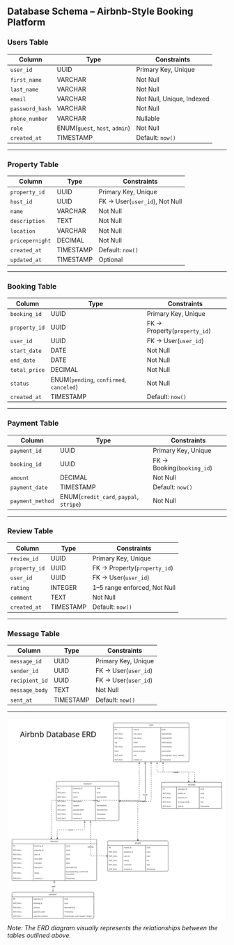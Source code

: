 ## Database Schema – Airbnb-Style Booking Platform

### Users Table

| Column          | Type                           | Constraints               |
| --------------- | ------------------------------ | ------------------------- |
| `user_id`       | UUID                           | Primary Key, Unique       |
| `first_name`    | VARCHAR                        | Not Null                  |
| `last_name`     | VARCHAR                        | Not Null                  |
| `email`         | VARCHAR                        | Not Null, Unique, Indexed |
| `password_hash` | VARCHAR                        | Not Null                  |
| `phone_number`  | VARCHAR                        | Nullable                  |
| `role`          | ENUM(`guest`, `host`, `admin`) | Not Null                  |
| `created_at`    | TIMESTAMP                      | Default: `now()`          |

---

### Property Table

| Column          | Type      | Constraints                    |
| --------------- | --------- | ------------------------------ |
| `property_id`   | UUID      | Primary Key, Unique            |
| `host_id`       | UUID      | FK → User(`user_id`), Not Null |
| `name`          | VARCHAR   | Not Null                       |
| `description`   | TEXT      | Not Null                       |
| `location`      | VARCHAR   | Not Null                       |
| `pricepernight` | DECIMAL   | Not Null                       |
| `created_at`    | TIMESTAMP | Default: `now()`               |
| `updated_at`    | TIMESTAMP | Optional                       |

---

### Booking Table

| Column        | Type                                     | Constraints                  |
| ------------- | ---------------------------------------- | ---------------------------- |
| `booking_id`  | UUID                                     | Primary Key, Unique          |
| `property_id` | UUID                                     | FK → Property(`property_id`) |
| `user_id`     | UUID                                     | FK → User(`user_id`)         |
| `start_date`  | DATE                                     | Not Null                     |
| `end_date`    | DATE                                     | Not Null                     |
| `total_price` | DECIMAL                                  | Not Null                     |
| `status`      | ENUM(`pending`, `confirmed`, `canceled`) | Not Null                     |
| `created_at`  | TIMESTAMP                                | Default: `now()`             |

---

### Payment Table

| Column           | Type                                    | Constraints                |
| ---------------- | --------------------------------------- | -------------------------- |
| `payment_id`     | UUID                                    | Primary Key, Unique        |
| `booking_id`     | UUID                                    | FK → Booking(`booking_id`) |
| `amount`         | DECIMAL                                 | Not Null                   |
| `payment_date`   | TIMESTAMP                               | Default: `now()`           |
| `payment_method` | ENUM(`credit_card`, `paypal`, `stripe`) | Not Null                   |

---

### Review Table

| Column        | Type      | Constraints                  |
| ------------- | --------- | ---------------------------- |
| `review_id`   | UUID      | Primary Key, Unique          |
| `property_id` | UUID      | FK → Property(`property_id`) |
| `user_id`     | UUID      | FK → User(`user_id`)         |
| `rating`      | INTEGER   | 1–5 range enforced, Not Null |
| `comment`     | TEXT      | Not Null                     |
| `created_at`  | TIMESTAMP | Default: `now()`             |

---

### Message Table

| Column         | Type      | Constraints          |
| -------------- | --------- | -------------------- |
| `message_id`   | UUID      | Primary Key, Unique  |
| `sender_id`    | UUID      | FK → User(`user_id`) |
| `recipient_id` | UUID      | FK → User(`user_id`) |
| `message_body` | TEXT      | Not Null             |
| `sent_at`      | TIMESTAMP | Default: `now()`     |

---

![ERD Diagram](database_erd.jpg)
*Note: The ERD diagram visually represents the relationships between the tables outlined above.*